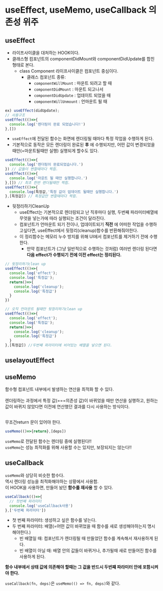 # useEffect, useMemo, useCallback 의존성 위주

## useEffect
- 라이프사이클을 대처하는 HOOK이다.
- 클래스형 컴포넌트의 componentDidMount와 componentDidUpdate를 합친 형태로 본다.
  - class Component 라이프사이클은 컴포넌트 중심이다.
    - 클래스 컴포넌트 종류:
      - `componentWillMount` : 마운트 되려고 할 때
      - `componentDidMount` : 마운트 되고나서
      - `componentDidUpdate` : 업데이트 되었을 때
      - `componentWillUnmount` : 언마운트 될 때

```javascript
ex) useEffect(didUpdate);
// 사용구조
useEffect(()=>{
  console.log('렌더링이 완료 되었습니다!')
},[])
```
- `useEffect`에 전달된 함수는 화면에 렌더링될 때마다 특정 작업을 수행하게 된다.
- 기본적으로 동작은 모든 렌더링이 완료된 **후** 에 수행되지만, 어떤 값이 변경되었을때만(=마운트될때만 실행) 실행되게 할수도 있다.

```javascript
useEffect(()=>{
  console.log('렌더링이 완료되었습니다.')
}) // 값들이 변할때마다 찍힘.
useEffect(()=>{
  console.log('마운트 될 때만 실행합니다.')
},[]) // 최초 한번 렌더될때만 찍힘.
useEffect(()=>{
  console.log(특정값,'특정 값이 업데이트 될때만 실행합니다.')
},[특정값]) // 특정값만 변할때마다 찍힘.
```

- 뒷정리하기CleanUp
  - useEffect는 기본적으로 렌더링되고 난 직후마다 실행, 두번째 파라미터배열에 무엇을 넣는가에 따라 실행되는 조건이 달라진다.
  - 컴포넌트가 언마운트 되기 전이나, 업데이트되기 **직전** 에 어떠한 작업을 수행하고싶다면, useEffect에서 뒷정리(cleanup)함수를 반환해줘야한다.
  - 이 정리함수는 메모리 누수 방지를 위해 UI에서 컴포넌트를 제거하기 전에 수행한다.
    - 만약 컴포넌트가 (그냥 일반적으로 수행하는 것처럼) 여러번 렌더링 된다면 **다음 effect가 수행되기 전에 이전 effect는 정리된다.**

```javascript
// 뒷정리하기clean up
useEffect(()=>{
  console.log('effect');
  console.log('특정값');
  return()=>{
    console.log('cleanup');
    console.log('특정값')
  }
})
```
```javascript
// 오직 언마운트 될때만 뒷정리하기clean up
useEffect(()=>{
  console.log('effect');
  console.log('특정값');
  return()=>{
    console.log('cleanup');
    console.log('특정값')
  }
},[특정값]) //두번째 파라미터에 비어있는 배열을 넣으면 된다.
```

## uselayoutEffect

## useMemo
함수형 컴포넌트 내부에서 발생하는 연산을 최적화 할 수 있다.<br/>
<br/>
렌더링하는 과정에서 특정 값(===의존성 값)이 바뀌었을 때만 연산을 실행하고, 원하는 값이 바뀌지 않았다면 이전에 연산했던 결과를 다시 사용하는 방식이다.<br/>
<br/>

무조건return 문이 있어야 한다.
```javascript
useMemo(()=>{return},[deps])
```
`useMemo`로 전달된 함수는 렌더링 중에 실행된다!!<br/>
`useMemo`는 성능 최적화를 위해 사용할 수는 있지만, 보장되지는 않는다!!

## useCallback
`useMemo`와 상당히 비슷한 함수다.<br/>
역시 렌더링 성능을 최적화해야하는 상황에서 사용함.<br/>
이 HOOK을 사용하면, 만들어 놨던 **함수를 재사용** 할 수 있다.
```javascript
useCallback(()=>{
  // 첫번째 파라미터
  console.log('useCallback사용')
},['두번째 파라미터'])
```
- 첫 번째 파라미터: 생성하고 싶은 함수를 넣는다.
- 두 번째 파라미터: 배열(=어떤 값이 바뀌었을 때 함수를 새로 생성해야하는지 명시해야한다.)
  - 빈 배열일 때: 컴포넌트가 렌더링될 때 만들었던 함수를 계속해서 재사용하게 된다.
  - 빈 배열이 아닐 때: 배열 안의 값들이 바뀌거나, 추가될때 새로 만들어진 함수를 사용하게 된다.

**함수 내부에서 상태 값에 의존해야 할때는 그 겂을 반드시 두번쨰 파라미터 안에 포함시켜야 한다.**

`useCallback(fn, deps)`은 `useMemo(() => fn, deps)`와 같다.
